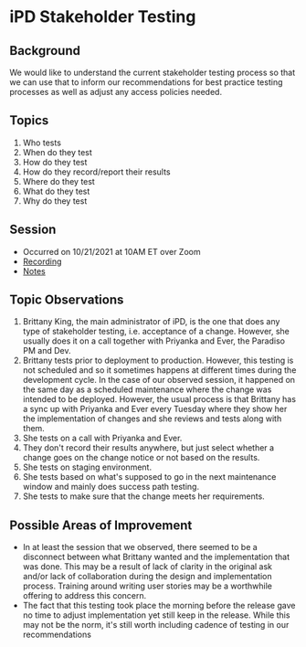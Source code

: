 # iPD Stakeholder Testing

## Background
We would like to understand the current stakeholder testing process so that we can use that to inform our recommendations for best practice testing processes as well as adjust any access policies needed.

## Topics
1. Who tests
1. When do they test
1. How do they test
1. How do they record/report their results
1. Where do they test
1. What do they test
1. Why do they test

## Session
* Occurred on 10/21/2021 at 10AM ET over Zoom
* [Recording](https://drive.google.com/drive/folders/1Vw8Zo83OwKWS_l4qhFK56sSnbgMDMf5P?usp=sharing)
* [Notes](https://docs.google.com/document/d/1Do2-kp71xNE4ALPoMQU7O1mRB39xoBdqWDbFcDT1DAU/edit?usp=sharing)

## Topic Observations
1. Brittany King, the main administrator of iPD, is the one that does any type of stakeholder testing, i.e. acceptance of a change. However, she usually does it on a call together with Priyanka and Ever, the Paradiso PM and Dev.
2. Brittany tests prior to deployment to production. However, this testing is not scheduled and so it sometimes happens at different times during the development cycle. In the case of our observed session, it happened on the same day as a scheduled maintenance where the change was intended to be deployed. However, the usual process is that Brittany has a sync up with Priyanka and Ever every Tuesday where they show her the implementation of changes and she reviews and tests along with them.
3. She tests on a call with Priyanka and Ever.
4. They don't record their results anywhere, but just select whether a change goes on the change notice or not based on the results.
5. She tests on staging environment.
6. She tests based on what's supposed to go in the next maintenance window and mainly does success path testing.
7. She tests to make sure that the change meets her requirements.

## Possible Areas of Improvement
* In at least the session that we observed, there seemed to be a disconnect between what Brittany wanted and the implementation that was done. This may be a result of lack of clarity in the original ask and/or lack of collaboration during the design and implementation process. Training around writing user stories may be a worthwhile offering to address this concern.
* The fact that this testing took place the morning before the release gave no time to adjust implementation yet still keep in the release. While this may not be the norm, it's still worth including cadence of testing in our recommendations
